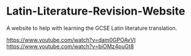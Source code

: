 # Latin-Literature-Revision-Website
A website to help with learning the GCSE Latin literature translation.

https://www.youtube.com/watch?v=dam0GPOAvVI
https://www.youtube.com/watch?v=biOMz4puGt8
